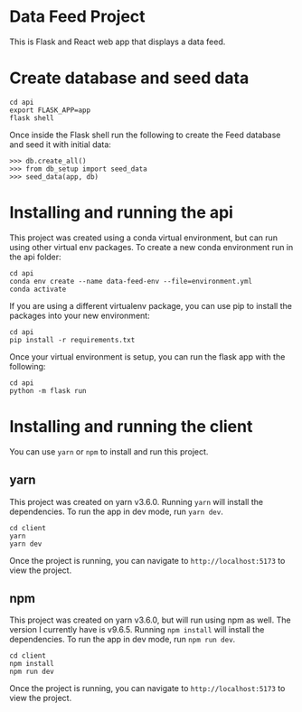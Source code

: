 # Data Feed Project

This is Flask and React web app that displays a data feed.

# Create database and seed data

```
cd api
export FLASK_APP=app
flask shell
```

Once inside the Flask shell run the following to create the Feed database and seed it with initial data:

```
>>> db.create_all()
>>> from db_setup import seed_data
>>> seed_data(app, db)
```

# Installing and running the api

This project was created using a conda virtual environment, but can run using other virtual env packages. To create a new conda environment run in the api folder:

```
cd api
conda env create --name data-feed-env --file=environment.yml
conda activate
```

If you are using a different virtualenv package, you can use pip to install the packages into your new environment:

```
cd api
pip install -r requirements.txt
```

Once your virtual environment is setup, you can run the flask app with the following:

```
cd api
python -m flask run
```

# Installing and running the client

You can use `yarn` or `npm` to install and run this project.

## yarn

This project was created on yarn v3.6.0. Running `yarn` will install the dependencies. To run the app in dev mode, run `yarn dev`.

```
cd client
yarn
yarn dev
```

Once the project is running, you can navigate to `http://localhost:5173` to view the project.

## npm

This project was created on yarn v3.6.0, but will run using npm as well. The version I currently have is v9.6.5. Running `npm install` will install the dependencies. To run the app in dev mode, run `npm run dev`.

```
cd client
npm install
npm run dev
```

Once the project is running, you can navigate to `http://localhost:5173` to view the project.
